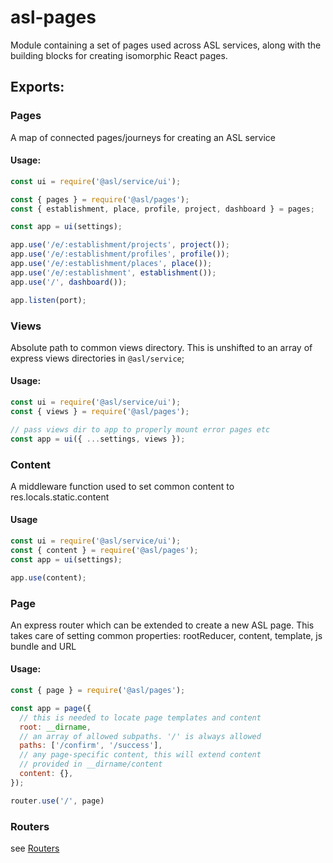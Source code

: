 # asl-pages

Module containing a set of pages used across ASL services, along with the building blocks for creating isomorphic React pages.

## Exports:

### Pages

A map of connected pages/journeys for creating an ASL service

#### Usage:
```js
const ui = require('@asl/service/ui');

const { pages } = require('@asl/pages');
const { establishment, place, profile, project, dashboard } = pages;

const app = ui(settings);

app.use('/e/:establishment/projects', project());
app.use('/e/:establishment/profiles', profile());
app.use('/e/:establishment/places', place());
app.use('/e/:establishment', establishment());
app.use('/', dashboard());

app.listen(port);
```

### Views

Absolute path to common views directory. This is unshifted to an array of express views directories in `@asl/service`;

#### Usage:
```js
const ui = require('@asl/service/ui');
const { views } = require('@asl/pages');

// pass views dir to app to properly mount error pages etc
const app = ui({ ...settings, views });
```

### Content

A middleware function used to set common content to res.locals.static.content

#### Usage

```js
const ui = require('@asl/service/ui');
const { content } = require('@asl/pages');
const app = ui(settings);

app.use(content);
```

### Page

An express router which can be extended to create a new ASL page. This takes care of setting common properties: rootReducer, content, template, js bundle and URL

#### Usage:
```js
const { page } = require('@asl/pages');

const app = page({
  // this is needed to locate page templates and content
  root: __dirname,
  // an array of allowed subpaths. '/' is always allowed
  paths: ['/confirm', '/success'],
  // any page-specific content, this will extend content
  // provided in __dirname/content
  content: {},
});

router.use('/', page)
```

### Routers

see [Routers](pages/common/routers/README.md)
